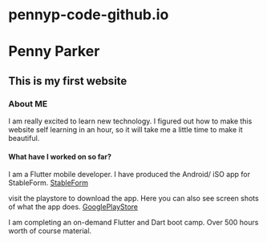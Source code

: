 # pennyp-code-github.io
# Penny Parker
## This is my first website

### About ME
I am really excited to learn new technology.  I figured out how to make this website self learning in an hour, so it will take me a little time to make it beautiful.

#### What have I worked on so far?
I am a Flutter mobile developer.  I have produced the Android/ iSO app for StableForm.
 [StableForm]("https://stableform.com")
 
visit the playstore to download the app. Here you can also see screen shots of what the app does.
[GooglePlayStore]("https://play.google.com/store/apps/details?id=com.stableform.stableform&pli=1")

I am completing an on-demand Flutter and Dart boot camp.  Over 500 hours worth of course material.
